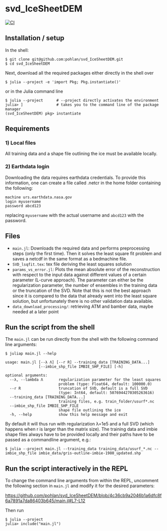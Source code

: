 # svd_IceSheetDEM

[![CI](https://github.com/pohlan/svd_IceSheetDEM/actions/workflows/CI.yml/badge.svg)](https://github.com/pohlan/svd_IceSheetDEM/actions/workflows/CI.yml)

## Installation / setup
In the shell:
```
$ git clone git@github.com:pohlan/svd_IceSheetDEM.git
$ cd svd_IceSheetDEM
```
Next, download all the required packages either directly in the shell over
```
$ julia --project -e 'import Pkg; Pkg.instantiate()'
```
or in the Julia command line
```
$ julia --project      # --project directly activates the environment
julia> ]               # takes you to the command line of the package manager
(svd_IceSheetDEM) pkg> instantiate
```
## Requirements

### 1) Local files
All training data and a shape file outlining the ice must be available locally.
### 2) Earthdata login
Downloading the data requires earthdata credentials. To provide this information, one can create a file called .netcr in the home folder containing the following:
```
machine urs.earthdata.nasa.gov
login myusername
password abcd123
```
replacing `myusername` with the actual username and `abcd123` with the password.


## Files
- `main.jl`: Downloads the required data and performs preprocessing steps (only the first time). Then it solves the least square fit problem and saves a netcdf in the same format as a bedmachine file.
- `SVD_lsqfit.tex`: tex file deriving the least squares solution
- `params_vs_error.jl`: Plots the mean absolute error of the reconstruction with respect to the input data against different values of a certain parameter (L-curve approach). The parameter can either be the regularization parameter, the number of ensembles in the training data or the truncation of the SVD. Note that this is not the best approach since it is compared to the data that already went into the least square solution, but unfortunately there is no other validation data available.
- `data_download_processing/`: retrieving ATM and bamber data, maybe needed at a later point

## Run the script from the shell
The `main.jl` can be run directly from the shell with the following command line arguments:

```
$ juliap main.jl --help

usage: main.jl [--λ Λ] [--r R] --training_data [TRAINING_DATA...]
               [--imbie_shp_file IMBIE_SHP_FILE] [-h]

optional arguments:
  --λ, --lambda Λ       regularization parameter for the least squares
                        problem (type: Float64, default: 100000.0)
  --r R                 truncation of SVD, default is a full SVD
                        (type: Int64, default: 5076944270305263616)
  --training_data [TRAINING_DATA...]
                        training files, e.g. train_folder/usurf*.nc
  --imbie_shp_file IMBIE_SHP_FILE
                        shape file outlining the ice
  -h, --help            show this help message and exit
```
By default it will thus run with regularization λ=1e5 and a full SVD (which happens when r is larger than the matrix size). The training data and imbie shape files always have to be provided locally and their paths have to be passed as a commandline argument, e.g.:
```
$ julia --project main.jl --training_data training_data/usurf_*.nc --imbie_shp_file imbie_data/gris-outline-imbie-1980_updated.shp
```


## Run the script interactively in the REPL

To change the command line arguments from within the REPL, uncomment the following section in `main.jl` and modify it for the desired parameters:

https://github.com/pohlan/svd_IceSheetDEM/blob/4c36cb9a2046b1a6dfc8f6a7891a7da86403b645/main.jl#L7-L12

Then run

```
$ julia --project
julia> include("main.jl")
```
